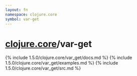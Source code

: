 ```yaml
---
layout: fn
namespace: clojure.core
symbol: var-get
---
```


# [clojure.core](../)/var-get

{% include 1.5.0/clojure.core/var_get/docs.md %}
{% include 1.5.0/clojure.core/var_get/examples.md %}
{% include 1.5.0/clojure.core/var_get/src.md %}

